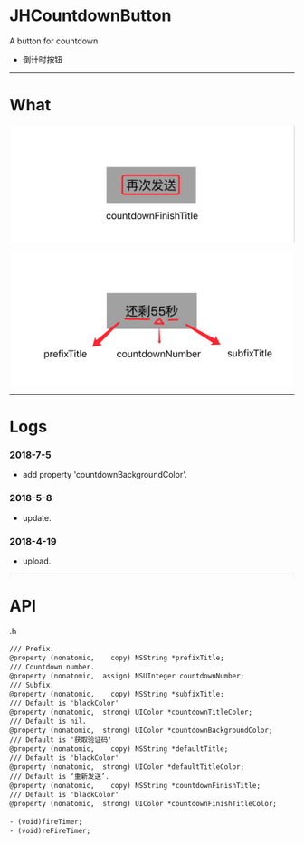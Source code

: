 # JHCountdownButton
A button for countdown
- 倒计时按钮

---

# What
![image](https://github.com/xjh093/JHCountdownButton/blob/master/img/01.png)

![image](https://github.com/xjh093/JHCountdownButton/blob/master/img/02.png)

---

# Logs
### 2018-7-5
- add property 'countdownBackgroundColor'.

### 2018-5-8
- update.

### 2018-4-19
- upload.

---

# API
.h
```
/// Prefix.
@property (nonatomic,    copy) NSString *prefixTitle;
/// Countdown number.
@property (nonatomic,  assign) NSUInteger countdownNumber;
/// Subfix.
@property (nonatomic,    copy) NSString *subfixTitle;
/// Default is 'blackColor'
@property (nonatomic,  strong) UIColor *countdownTitleColor;
/// Default is nil.
@property (nonatomic,  strong) UIColor *countdownBackgroundColor;
/// Default is '获取验证码'
@property (nonatomic,    copy) NSString *defaultTitle;
/// Default is 'blackColor'
@property (nonatomic,  strong) UIColor *defaultTitleColor;
/// Default is ‘重新发送’.
@property (nonatomic,    copy) NSString *countdownFinishTitle;
/// Default is 'blackColor'
@property (nonatomic,  strong) UIColor *countdownFinishTitleColor;

- (void)fireTimer;
- (void)reFireTimer;

```


